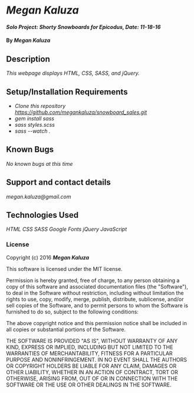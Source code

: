 # _Megan Kaluza_

#### _Solo Project: Shorty Snowboards for Epicodus, Date: 11-18-16_

#### By _**Megan Kaluza**_

## Description

_This webpage displays HTML, CSS, SASS, and jQuery._

## Setup/Installation Requirements

* _Clone this repository https://github.com/megankaluza/snowboard_sales.git_
* _gem install sass_
* _sass styles.scss_
* _sass --watch ._

## Known Bugs

_No known bugs at this time_

## Support and contact details

_megan.kaluza@gmail.com_

## Technologies Used

_HTML_
_CSS_
_SASS_
_Google Fonts_
_jQuery_
_JavaScript_

### License

Copyright (c) 2016 **_Megan Kaluza_**

This software is licensed under the MIT license.

Permission is hereby granted, free of charge, to any person obtaining a copy of this software and associated documentation files (the "Software"), to deal in the Software without restriction, including without limitation the rights to use, copy, modify, merge, publish, distribute, sublicense, and/or sell copies of the Software, and to permit persons to whom the Software is furnished to do so, subject to the following conditions:

The above copyright notice and this permission notice shall be included in all copies or substantial portions of the Software.

THE SOFTWARE IS PROVIDED "AS IS", WITHOUT WARRANTY OF ANY KIND, EXPRESS OR IMPLIED, INCLUDING BUT NOT LIMITED TO THE WARRANTIES OF MERCHANTABILITY, FITNESS FOR A PARTICULAR PURPOSE AND NONINFRINGEMENT. IN NO EVENT SHALL THE AUTHORS OR COPYRIGHT HOLDERS BE LIABLE FOR ANY CLAIM, DAMAGES OR OTHER LIABILITY, WHETHER IN AN ACTION OF CONTRACT, TORT OR OTHERWISE, ARISING FROM, OUT OF OR IN CONNECTION WITH THE SOFTWARE OR THE USE OR OTHER DEALINGS IN THE SOFTWARE.
